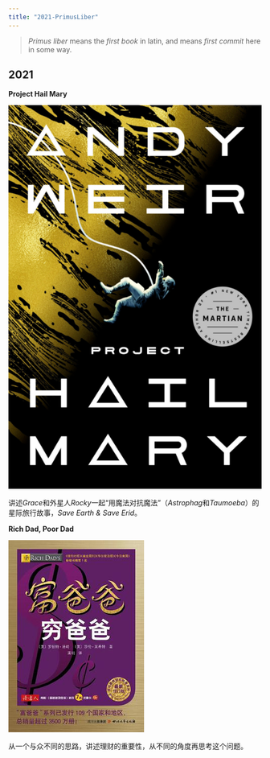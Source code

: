 ```yaml
---
title: "2021-PrimusLiber"
---
```



> *Primus liber* means the *first book* in latin, and means *first commit* here in some way. 

## 2021

**Project Hail Mary**

![](./ProjectHailMary.png#center-small)

讲述*Grace*和外星人*Rocky*一起“用魔法对抗魔法”（*Astrophag*和*Taumoeba*）的星际旅行故事，*Save Earth & Save Erid*。

**Rich Dad, Poor Dad**

![](./RichDadPoorDad.jpg#center-small)

从一个与众不同的思路，讲述理财的重要性，从不同的角度再思考这个问题。